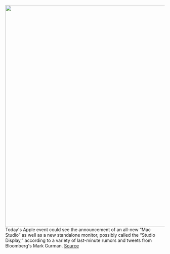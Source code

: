 <img src='https://cdn.vox-cdn.com/thumbor/Pnc0Xs2S5FWg2TID1Mu5zmD6bpM=/0x0:6016x4016/1200x800/filters:focal(2527x1527:3489x2489)/cdn.vox-cdn.com/uploads/chorus_image/image/70592813/910723618.0.jpg' width='700px' /><br/>
Today's Apple event could see the announcement of an all-new “Mac Studio” as well as a new standalone monitor, possibly called the “Studio Display,” according to a variety of last-minute rumors and tweets from Bloomberg's Mark Gurman.
<a href='https://www.theverge.com/2022/3/8/22966832/apple-mac-studio-prodisplay-monitor-march-2022-event-iphone-se'> Source <a/>